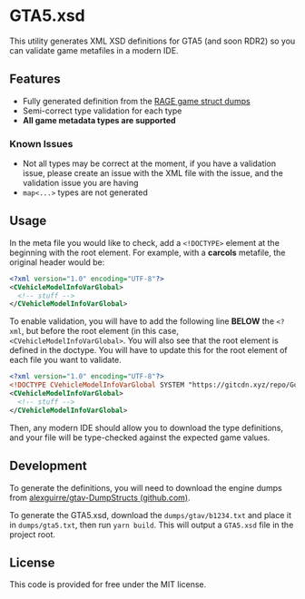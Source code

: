 
# GTA5.xsd  
  
This utility generates XML XSD definitions for GTA5 (and soon RDR2)  so you can validate game metafiles in a modern IDE.

## Features

* Fully generated definition from the [RAGE game struct dumps](https://github.com/alexguirre/gtav-DumpStructs)
* Semi-correct type validation for each type
* **All game metadata types are supported**

### Known Issues
* Not all types may be correct at the moment, if you have a validation issue, please create an issue with the XML file with the issue, and the validation issue you are having
* `map<...>` types are not generated

## Usage
In the meta file you would like to check, add a `<!DOCTYPE>` element at the beginning with the root element. For example, with a **carcols** metafile, the original header would be:
```xml
<?xml version="1.0" encoding="UTF-8"?>  
<CVehicleModelInfoVarGlobal>
  <!-- stuff -->
</CVehicleModelInfoVarGlobal>
```

To enable validation, you will have to add the following line **BELOW** the `<?xml`, but before the root element (in this case, `<CVehicleModelInfoVarGlobal>`. You will also see that the root element is defined in the doctype. You will have to update this for the root element of each file you want to validate.
```xml
<?xml version="1.0" encoding="UTF-8"?>  
<!DOCTYPE CVehicleModelInfoVarGlobal SYSTEM "https://gitcdn.xyz/repo/GoatG33k/gta5-xsd/master/GTA5.xsd">  
<CVehicleModelInfoVarGlobal>
  <!-- stuff -->
</CVehicleModelInfoVarGlobal>
```

Then, any modern IDE should allow you to download the type definitions, and your file will be type-checked against the expected game values.

## Development
To generate the definitions, you will need to download the engine dumps from  [alexguirre/gtav-DumpStructs (github.com)](https://github.com/alexguirre/gtav-DumpStructs). 

To generate the GTA5.xsd, download the `dumps/gtav/b1234.txt` and place it in `dumps/gta5.txt`, then run `yarn build`. This will output a `GTA5.xsd` file in the project root.

## License
This code is provided for free under the MIT license.
